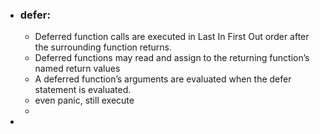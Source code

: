 
- ### defer:
	- Deferred function calls are executed in Last In First Out order after the surrounding function returns.
	- Deferred functions may read and assign to the returning function’s named return values
	- A deferred function’s arguments are evaluated when the defer statement is evaluated.
	- even panic, still execute
	- 
- 